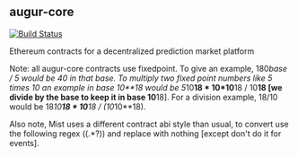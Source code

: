 augur-core
----------

[![Build Status](https://travis-ci.org/AugurProject/augur-core.svg)](https://travis-ci.org/AugurProject/augur-core)

Ethereum contracts for a decentralized prediction market platform

Note: all augur-core contracts use fixedpoint.  To give an example, 180*base / 5 would be 40 in that base.
To multiply two fixed point numbers like 5 times 10 an example in base 10**18 would be 5*10**18 * 10*10**18 / 10**18
[we divide by the base to keep it in base 10**18].  For a division example, 18/10 would be 18*10**18 * 10**18 / (10*10**18).

Also note, Mist uses a different contract abi style than usual, to convert use the following regex \((.*?)\) and replace with nothing [except don't do it for events].